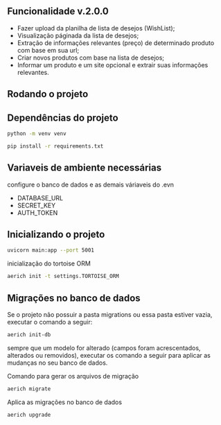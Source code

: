 ## Funcionalidade v.2.0.0
- Fazer upload da planilha de lista de desejos (WishList);
- Visualização páginada da lista de desejos;
- Extração de informações relevantes (preço) de determinado produto com base em sua url;
- Criar novos produtos com base na lista de desejos;
- Informar um produto e um site opcional e extrair suas informações relevantes.

## Rodando o projeto
## Dependências do projeto

```bash
python -m venv venv
```

```bash
pip install -r requirements.txt
```

## Variaveis de ambiente necessárias
configure o banco de dados e as demais váriaveis do .evn
- DATABASE_URL
- SECRET_KEY
- AUTH_TOKEN


## Inicializando o projeto
```bash
uvicorn main:app --port 5001
```

inicialização do tortoise ORM
````bash
aerich init -t settings.TORTOISE_ORM
````

## Migrações no banco de dados
Se o projeto não possuir a pasta migrations ou essa pasta estiver vazia, executar o comando a seguir:
```bash
aerich init-db
```

sempre que um modelo for alterado (campos foram acrescentados, alterados ou removidos), executar os comando a seguir 
para aplicar as mudanças no seu banco de dados.

Comando para gerar os arquivos de migração
```bash
aerich migrate
```

Aplica as migrações no banco de dados
````bash
aerich upgrade
````